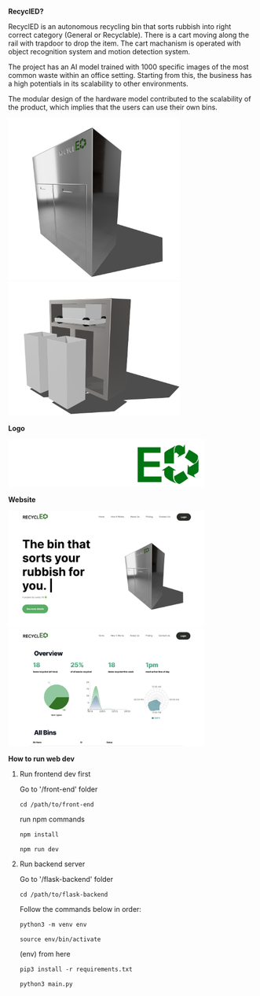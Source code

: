 **RecyclED?**

RecyclED is an autonomous recycling bin that sorts rubbish into right correct category (General or Recyclable). There is a cart moving along the rail with trapdoor to drop the item. The cart machanism is operated with object recognition system and motion detection system.

The project has an AI model trained with 1000 specific images of the most common waste within an office setting. Starting from this, the business has a high potentials in its scalability to other environments.

The modular design of the hardware model contributed to the scalability of the product, which implies that the users can use their own bins. 

<img src="../figs/product_last draft.png" width="350" />
<img src="../figs/product modular.png" width="350" />


**Logo**

<img src="../figs/RecylED_logo_wh.png" width="400"/>


**Website**

<img src="../figs/Screenshot 2024-03-24 at 20.14.46.png" width = "400"/>
<img src="../figs/Screenshot 2024-03-24 at 20.18.54.png" width = "400"/>

**How to run web dev**

1. Run frontend dev first

    Go to '/front-end' folder
    ```
    cd /path/to/front-end
    ```

    run npm commands
    ```
    npm install
    ```
    ```
    npm run dev
    ```

2. Run backend server

    Go to '/flask-backend' folder
    ```
    cd /path/to/flask-backend
    ```

    Follow the commands below in order:
    ```
    python3 -m venv env
    ```
    ```
    source env/bin/activate
    ```
    (env) from here
    ```
    pip3 install -r requirements.txt
    ```
    ```
    python3 main.py
    ```
